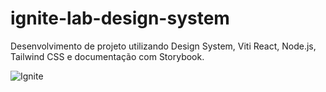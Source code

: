 # ignite-lab-design-system
Desenvolvimento de projeto utilizando Design System, Viti React, Node.js, Tailwind CSS e documentação com Storybook.


![Ignite](https://user-images.githubusercontent.com/115588398/196045277-84af3c79-56b1-46ff-82a8-1c7a70f1f3ed.png)
